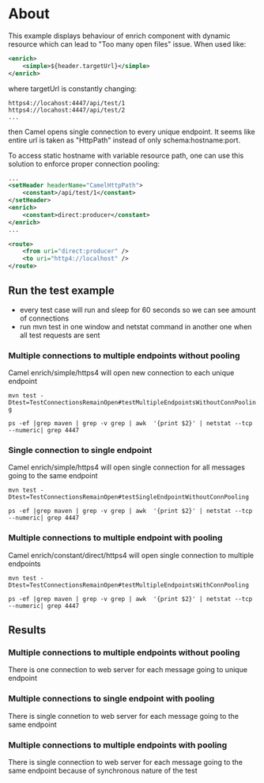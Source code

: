 # About
This example displays behaviour of enrich component with dynamic resource which can lead to "Too many open files" issue.
When used like:
```xml
<enrich>
    <simple>${header.targetUrl}</simple>
</enrich>
```
where targetUrl is constantly changing:
```
https4://locahost:4447/api/test/1
https4://locahost:4447/api/test/2
...
```
then Camel opens single connection to every unique endpoint. It seems  like entire url is taken as "HttpPath" instead of only schema:hostname:port.

To access static hostname with variable resource path, one can use this solution to enforce proper connection pooling:
```xml
...
<setHeader headerName="CamelHttpPath">
    <constant>/api/test/1</constant>
</setHeader>
<enrich>
    <constant>direct:producer</constant>
</enrich>
...

<route>
    <from uri="direct:producer" />
    <to uri="http4://localhost" />
</route>
```

## Run the test example
- every test case will run and sleep for 60 seconds so we can see amount of connections
- run mvn test in one window and netstat command in another one when all test requests are sent
### Multiple connections to multiple endpoints without pooling
Camel enrich/simple/https4 will open new connection to each unique endpoint

`mvn test -Dtest=TestConnectionsRemainOpen#testMultipleEndpointsWithoutConnPooling`

`ps -ef |grep maven | grep -v grep | awk  '{print $2}' | netstat --tcp --numeric| grep 4447`
### Single connection to single endpoint
Camel enrich/simple/https4 will open single connection for all messages going to the same endpoint

`mvn test -Dtest=TestConnectionsRemainOpen#testSingleEndpointWithoutConnPooling`

`ps -ef |grep maven | grep -v grep | awk  '{print $2}' | netstat --tcp --numeric| grep 4447`
### Multiple connections to multiple endpoint with pooling
Camel enrich/constant/direct/https4 will open single connection to multiple endpoints

`mvn test -Dtest=TestConnectionsRemainOpen#testMultipleEndpointsWithConnPooling`

`ps -ef |grep maven | grep -v grep | awk  '{print $2}' | netstat --tcp --numeric| grep 4447`

## Results
### Multiple connections to multiple endpoints without pooling
There is one connection to web server for each message going to unique endpoint
### Multiple connections to single endpoint with pooling
There is single connetion to web server for each message going to the same endpoint
### Multiple connections to multiple endpoints with pooling
There is single connection to web server for each message going to the same endpoint because of synchronous nature of the test
